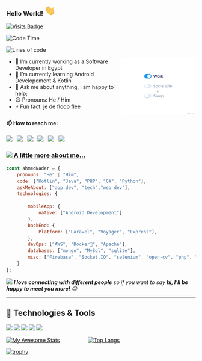 ### Hello World!  <img src="https://github.com/AhmedNader65/AhmedNader65/blob/master/assets/Hi.gif" width="29px">
  [![Visits Badge](https://badges.pufler.dev/visits/AhmedNader65/AhmedNader65)](https://badges.pufler.dev/visits/AhmedNader65/AhmedNader65)
  <!--START_SECTION:waka-->
![Code Time](http://img.shields.io/badge/Code%20Time-1%2C420%20hrs%2014%20mins-blue)

![Lines of code](https://img.shields.io/badge/From%20Hello%20World%20I%27ve%20Written-1%20Million%20lines%20of%20code-blue)

<img src="https://github.com/AhmedNader65/AhmedNader65/blob/master/assets/life_balance.gif" alt="side Image" align="right" width="200" height="auto" />
  
  - 🔭 I’m currently working as a Software Developer in Egypt
  - 🌱 I’m currently learning Android Developement & Kotlin
  - 💬 Ask me about anything, i am happy to help;
  - 😄 Pronouns: He / Him
  - ⚡ Fun fact: je de floop flee
  
  
  #### 📫 How to reach me:
  
  [<img src="https://www.shareicon.net/data/512x512/2017/06/21/887435_logo_512x512.png" width="3.5%"/>](https://discord.gg/VxHuUCH7YC)  &nbsp; 
  [<img src="https://img.icons8.com/color/48/000000/twitter.png" width="3.5%"/>](https://twitter.com/ahmed_nader65)  &nbsp;
  [<img src="https://img.icons8.com/color/48/000000/linkedin.png" width="3.5%"/>](https://www.linkedin.com/in/ahmed94/)  &nbsp; 
  [<img src="https://img.icons8.com/fluent/48/000000/facebook-new.png" width="3.5%"/>](https://www.facebook.com/ahmed7.7.1994/)  &nbsp;
  [<img src="https://img.icons8.com/fluent/48/000000/instagram-new.png" width="3.5%"/>](https://www.instagram.com/ahmed_nader65/)  &nbsp; 
  <a href="mailto:Ahmed.nader1994@gmail.com"> <img src="https://img.icons8.com/fluent/48/000000/gmail.png" width="3.5%"/>
  
### <img src="https://media.giphy.com/media/VgCDAzcKvsR6OM0uWg/giphy.gif" width="50"> A little more about me...  

```javascript
const ahmedNader = {
    pronouns: "He" | "Him",
    code: ["Kotlin", "Java", "PHP", "C#", "Python"],
    askMeAbout: ["app dev", "tech","web dev"],
    technologies: {
  
        mobileApp: {
            native: ["Android Development"]
        },
        backEnd: {
            Platform: ["Laravel", "Voyager", "Express"],
        },
        devOps: ["AWS", "Docker🐳", "Apache"],
        databases: ["mongo", "MySql", "sqlite"],
        misc: ["Firebase", "Socket.IO", "selenium", "open-cv", "php", "SuiteApp"]
    }
};
```

<img src="https://media.giphy.com/media/LnQjpWaON8nhr21vNW/giphy.gif" width="60"> <em><b>I love connecting with different people</b> so if you want to say <b>hi, I'll be happy to meet you more!</b> 😊</em>

---
## 🔧 Technologies & Tools
![](https://img.shields.io/badge/OS-Linux-informational?style=flat&logo=linux&logoColor=white&color=2bbc8a)
![](https://img.shields.io/badge/Editor-Android_Studio-informational?style=flat&logo=android-studio&logoColor=white&color=2bbc8a)
![](https://img.shields.io/badge/Editor-IntelliJ_IDEA-informational?style=flat&logo=intellij-idea&logoColor=white&color=2bbc8a)
![](https://img.shields.io/badge/Shell-Bash-informational?style=flat&logo=gnu-bash&logoColor=white&color=2bbc8a)
![](https://img.shields.io/badge/DevOps-AWS-informational?style=flat&logo=amazonaws&logoColor=white&color=2bbc8a)
   
[![My Awesome Stats](https://awesome-github-stats.azurewebsites.net/user-stats/AhmedNader65?cardType=level&theme=github-dark)](https://git.io/awesome-stats-card)
  &nbsp; &nbsp; &nbsp; &nbsp; &nbsp; &nbsp; &nbsp; &nbsp; &nbsp;
[![Top Langs](https://github-readme-stats.vercel.app/api/top-langs/?username=AhmedNader65&layout=compact&text_color=daf7dc&bg_color=151515&hide=css,html,php)](https://github.com/anuraghazra/github-readme-stats)
  
  [![trophy](https://github-profile-trophy.vercel.app/?username=AhmedNader65&theme=juicyfresh&no-frame=true&row=1&&margin-w=20&no-bg=true)](https://github-profile-trophy.vercel.app/?username=AhmedNader65&theme=juicyfresh&no-frame=true&row=1&&margin-w=20&no-bg=true)
  
 <!--START_SECTION:waka-->
  
<!--END_SECTION:waka-->
